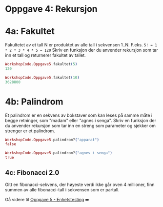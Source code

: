 # Oppgave 4: Rekursjon

# 4a: Fakultet
Fakultetet av et tall N er produktet av alle tall i sekvensen 1..N. 
F.eks. `5! = 1 * 2 * 3 * 4 * 5 = 120`
Skriv en funksjon der du anvender rekursjon som tar inn et tall og returnerer fakultet av tallet.

```elixir
WorkshopCode.Oppgave5.fakultet(5)
120

WorkshopCode.Oppgave5.fakultet(10)
3628800
```

# 4b: Palindrom
Et palindrom er en sekvens av bokstaver som kan leses på samme måte i begge retninger, som "madam" eller "agnes i senga". 
Skriv en funksjon der du anvender rekursjon som tar inn en streng som parameter og sjekker om strenger er et palindrom. 

```elixir
WorkshopCode.Oppgave5.palindrom?("apparat")
false

WorkshopCode.Oppgave5.palindrom?("agnes i senga")
true
```

## 4c: Fibonacci 2.0

Gitt en fibonacci-sekvens, der høyeste verdi ikke går oven 4 millioner, finn summen av alle fibonacci-tall i sekvensen som er partall. 

Gå videre til [Oppgave 5 - Enhetstesting](./oppgave5.md) :arrow_right: